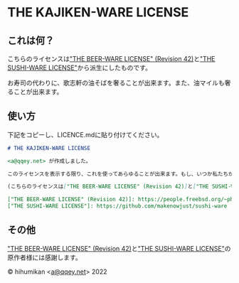 # THE KAJIKEN-WARE LICENSE

## これは何？

こちらのライセンスは["THE BEER-WARE LICENSE" (Revision 42)]と["THE SUSHI-WARE LICENSE"]から派生にしたものです。

お寿司の代わりに、歌志軒の油そばを奢ることが出来ます。また、油マイルも奢ることが出来ます。

## 使い方

下記をコピーし、LICENCE.mdに貼り付けてください。

```markdown
# THE KAJIKEN-WARE LICENSE

<a@qqey.net> が作成しました。

このライセンスを表示する限り、これを使ってあらゆることが出来ます。もし、いつか私たちが会って、あなたが、このライセンスに価値があると思ったら、お返しに**歌志軒の油そば**を奢る権利があります。また、油マイルも奢ることが可能です。

(こちらのライセンスは["THE BEER-WARE LICENSE" (Revision 42)]と["THE SUSHI-WARE LICENSE"]の両方含みます。原作者様には感謝します。)

["THE BEER-WARE LICENSE" (Revision 42)]: https://people.freebsd.org/~phk/
["THE SUSHI-WARE LICENSE"]: https://github.com/makenowjust/sushi-ware

```

## その他

["THE BEER-WARE LICENSE" (Revision 42)]と["THE SUSHI-WARE LICENSE"]の原作者様には感謝します。

© hihumikan <<a@qqey.net>> 2022

["THE BEER-WARE LICENSE" (Revision 42)]: https://people.freebsd.org/~phk/
["THE SUSHI-WARE LICENSE"]: https://github.com/makenowjust/sushi-ware
